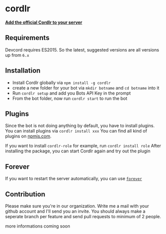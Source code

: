 # cordlr

[**Add the official Cordlr to your server**](https://discordapp.com/oauth2/authorize?client_id=223165778357256194&scope=bot&permissions=0x00000008)

## Requirements

Devcord requires ES2015. So the latest, suggested versions are all versions up from `6.x`

## Installation

* Install Cordlr globally via `npm install -g cordlr`
* create a new folder for your bot via `mkdir botname` and `cd botname` into it
* Run `cordlr setup` and add you Bots API Key in the prompt
* From the bot folder, now run `cordlr start` to run the bot

## Plugins

Since the bot is not doing anything by default, you have to install plugins. You can install plugins via `cordlr install xxx`
You can find all kind of plugins on [npmjs.com](https://www.npmjs.com/search?q=cordlr-).

If you want to install `cordlr-role` for example, run `cordlr install role`
After installing the package, you can start Cordlr again and try out the plugin

## Forever
If you want to restart the server automatically, you can use [`forever`](https://www.npmjs.com/package/forever)

## Contribution

Please make sure you're in our organization. Write me a mail with your github account and I'll send you an invite.
You should always make a seperate branch per feature and send pull requests to minimum of 2 people.

more informations coming soon
